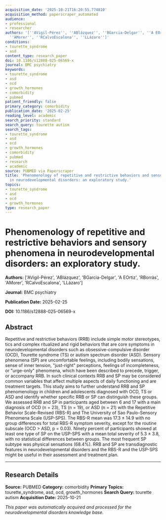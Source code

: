 ```yaml
---
acquisition_date: '2025-10-21T16:20:55.774810'
acquisition_method: paperscraper_automated
audience:
- professional
- researcher
authors: '[''AVigil-Pérez'', ''ABlázquez'', ''BGarcia-Delgar'', ''A EOrtiz'', ''RBorràs'',
  ''AMorer'', ''RCalvoEscalona'', ''LLázaro'']'
conditions:
- tourette_syndrome
- asd
content_type: research_paper
doi: 10.1186/s12888-025-06569-x
journal: BMC psychiatry
keywords:
- tourette_syndrome
- asd
- ocd
- growth_hormones
- comorbidity
- pubmed
patient_friendly: false
primary_category: comorbidity
publication_date: '2025-02-25'
reading_level: academic
search_priority: standard
search_query: tourette autism
search_tags:
- tourette_syndrome
- asd
- ocd
- growth_hormones
- comorbidity
- pubmed
- research
- academic
source: PUBMED via Paperscraper
title: 'Phenomenology of repetitive and restrictive behaviors and sensory phenomena
  in neurodevelopmental disorders: an exploratory study.'
topics:
- tourette_syndrome
- asd
- ocd
- growth_hormones
type: research_paper
---
```


# Phenomenology of repetitive and restrictive behaviors and sensory phenomena in neurodevelopmental disorders: an exploratory study.

**Authors:** ['AVigil-Pérez', 'ABlázquez', 'BGarcia-Delgar', 'A EOrtiz', 'RBorràs', 'AMorer', 'RCalvoEscalona', 'LLázaro']

**Journal:** BMC psychiatry

**Publication Date:** 2025-02-25

**DOI:** 10.1186/s12888-025-06569-x

## Abstract

Repetitive and restrictive behaviors (RRB) include simple motor stereotypes, tics and complex ritualized and rigid behaviors that are core symptoms in neurodevelopmental disorders such as obsessive-compulsive disorder (OCD), Tourette syndrome (TS) or autism spectrum disorder (ASD). Sensory phenomena (SP) are uncomfortable feelings, including bodily sensations, sense of inner tension, "just-right" perceptions, feelings of incompleteness, or "urge-only" phenomena, which have been described to precede, trigger, or accompany RRB. In such clinical contexts RRB and SP may be considered common variables that affect multiple aspects of daily functioning and are treatment targets. This study aims to further understand RRB and SP phenomenology in children and adolescents diagnosed with OCD, TS or ASD and identify whether specific RRB or SP can distinguish these groups. We assessed RRB and SP in participants aged between 6 and 17 with a main diagnosis of OCD (n = 23), TS (n = 19), or ASD (n = 21) with the Repetitive Behavior Scale-Revised (RBS-R) and The University of Sao Paulo-Sensory Phenomena Scale (USP-SPS). The RBS-R mean was 17.3 ± 14.9 with no group differences for total RBS-R symptom severity, except for the routine subscale (OCD > ASD, p = 0.03). Ninety percent of participants showed at least one type of SP on the USP-SPS with a mean total severity of 5.3 ± 3.8, with no statistical differences between groups. The most frequent SP subtype was physical sensations (68.4%). RRB and SP are transdiagnostic features in neurodevelopmental disorders and the RBS-R and the USP-SPS might be useful in their assessment and treatment plan.

---

## Research Details

**Source:** PUBMED
**Category:** comorbidity
**Primary Topics:** tourette_syndrome, asd, ocd, growth_hormones
**Search Query:** tourette autism
**Acquisition Date:** 2025-10-21

*This paper was automatically acquired and processed for the neurodevelopmental disorders knowledge base.*
